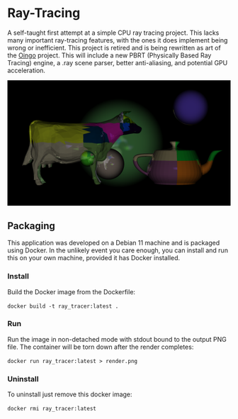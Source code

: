 # Ray-Tracing

A self-taught first attempt at a simple CPU ray tracing project. This lacks many important ray-tracing features, with the ones it does implement being wrong or inefficient. This project is retired and is being rewritten as art of the [Oingo](https://github.com/TroySharples/oingo) project. This will include a new PBRT (Physically Based Ray Tracing) engine, a .ray scene parser, better anti-aliasing, and potential GPU acceleration.

![Ray-traced cow!](https://github.com/TroySharples/ray_tracing/blob/trunk/renders/1648062977.png "Ray traced cow")

## Packaging

This application was developed on a Debian 11 machine and is packaged using Docker. In the unlikely event you care enough, you can install and run this on your own machine, provided it has Docker installed.

### Install

Build the Docker image from the Dockerfile:

`docker build -t ray_tracer:latest .`

### Run

Run the image in non-detached mode with stdout bound to the output PNG file. The container will be torn down after the render completes:

`docker run ray_tracer:latest > render.png`

### Uninstall

To uninstall just remove this docker image:

`docker rmi ray_tracer:latest`


